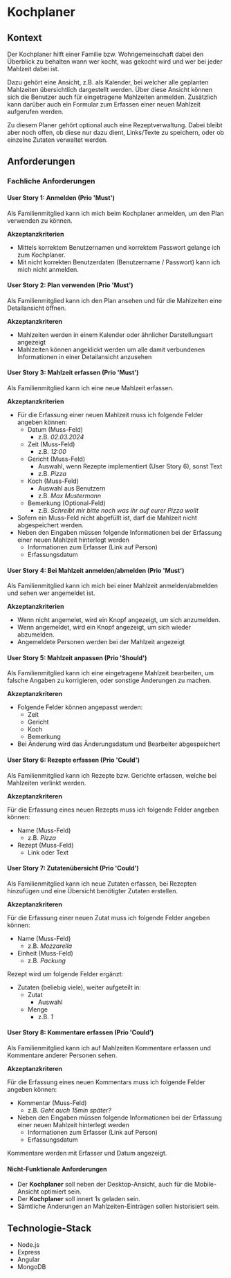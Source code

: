 # Kochplaner

## Kontext

Der Kochplaner hilft einer Familie bzw. Wohngemeinschaft dabei den Überblick zu behalten wann wer kocht, was gekocht wird und wer bei jeder Mahlzeit dabei ist.

Dazu gehört eine Ansicht, z.B. als Kalender, bei welcher alle geplanten Mahlzeiten übersichtlich dargestellt werden. Über diese Ansicht können sich die Benutzer auch für eingetragene Mahlzeiten anmelden. Zusätzlich kann darüber auch ein Formular zum Erfassen einer neuen Mahlzeit aufgerufen werden.

Zu diesem Planer gehört optional auch eine Rezeptverwaltung. Dabei bleibt aber noch offen, ob diese nur dazu dient, Links/Texte zu speichern, oder ob einzelne Zutaten verwaltet werden.

## Anforderungen

### Fachliche Anforderungen

#### User Story 1: Anmelden (Prio 'Must')

Als Familienmitglied kann ich mich beim Kochplaner anmelden, um den Plan verwenden zu können.

**Akzeptanzkriterien**

* Mittels korrektem Benutzernamen und korrektem Passwort gelange ich zum Kochplaner.
* Mit nicht korrekten Benutzerdaten (Benutzername / Passwort) kann ich mich nicht anmelden.

#### User Story 2: Plan verwenden (Prio 'Must')

Als Familienmitglied kann ich den Plan ansehen und für die Mahlzeiten eine Detailansicht öffnen.

**Akzeptanzkriteren**
* Mahlzeiten werden in einem Kalender oder ähnlicher Darstellungsart angezeigt
* Mahlzeiten können angeklickt werden um alle damit verbundenen Informationen in einer Detailansicht anzusehen


#### User Story 3: Mahlzeit erfassen (Prio 'Must')

Als Familienmitglied kann ich eine neue Mahlzeit erfassen.

**Akzeptanzkriterien**

* Für die Erfassung einer neuen Mahlzeit muss ich folgende Felder angeben können:
    * Datum (Muss-Feld)
        * z.B. *02.03.2024*
    * Zeit (Muss-Feld)
        * z.B. *12:00*
    * Gericht (Muss-Feld)
        * Auswahl, wenn Rezepte implementiert (User Story 6), sonst Text
        * z.B. *Pizza*
    * Koch (Muss-Feld)
        * Auswahl aus Benutzern
        * z.B. *Max Mustermann*
    * Bemerkung (Optional-Feld)
        * z.B. *Schreibt mir bitte noch was ihr auf eurer Pizza wollt* 
* Sofern ein Muss-Feld nicht abgefüllt ist, darf die Mahlzeit nicht abgespeichert werden.
* Neben den Eingaben müssen folgende Informationen bei der Erfassung einer neuen Mahlzeit hinterlegt werden
    * Informationen zum Erfasser (Link auf Person)
    * Erfassungsdatum

#### User Story 4: Bei Mahlzeit anmelden/abmelden (Prio 'Must')

Als Familienmitglied kann ich mich bei einer Mahlzeit anmelden/abmelden und sehen wer angemeldet ist.

**Akzeptanzkriterien**

* Wenn nicht angemelet, wird ein Knopf angezeigt, um sich anzumelden.
* Wenn angemeldet, wird ein Knopf angezeigt, um sich wieder abzumelden.
* Angemeldete Personen werden bei der Mahlzeit angezeigt

#### User Story 5: Mahlzeit anpassen (Prio 'Should')

Als Familienmitglied kann ich eine eingetragene Mahlzeit bearbeiten, um falsche Angaben zu korrigieren, oder sonstige Änderungen zu machen.

**Akzeptanzkriteren**

* Folgende Felder können angepasst werden:
    * Zeit
    * Gericht
    * Koch
    * Bemerkung
* Bei Änderung wird das Änderungsdatum und Bearbeiter abgespeichert

#### User Story 6: Rezepte erfassen (Prio 'Could')

Als Familienmitglied kann ich Rezepte bzw. Gerichte erfassen, welche bei Mahlzeiten verlinkt werden.

**Akzeptanzkriteren**

Für die Erfassung eines neuen Rezepts muss ich folgende Felder angeben können:
* Name (Muss-Feld)
    * z.B. *Pizza*
* Rezept (Muss-Feld)
    * Link oder Text

#### User Story 7: Zutatenübersicht (Prio 'Could')

Als Familienmitglied kann ich neue Zutaten erfassen, bei Rezepten hinzufügen und eine Übersicht benötigter Zutaten erstellen.

**Akzeptanzkriteren**

Für die Erfassung einer neuen Zutat muss ich folgende Felder angeben können:
* Name (Muss-Feld)
    * z.B. *Mozzarella*
* Einheit (Muss-Feld)
    * z.B. *Packung*

Rezept wird um folgende Felder ergänzt:
* Zutaten (beliebig viele), weiter aufgeteilt in:
    * Zutat
        * Auswahl
    * Menge
        * z.B. *1*

#### User Story 8: Kommentare erfassen (Prio 'Could')

Als Familienmitglied kann ich auf Mahlzeiten Kommentare erfassen und Kommentare anderer Personen sehen.

**Akzeptanzkriteren**

Für die Erfassung eines neuen Kommentars muss ich folgende Felder angeben können:
* Kommentar (Muss-Feld)
    * z.B. *Geht auch 15min später?*
* Neben den Eingaben müssen folgende Informationen bei der Erfassung einer neuen Mahlzeit hinterlegt werden
    * Informationen zum Erfasser (Link auf Person)
    * Erfassungsdatum

Kommentare werden mit Erfasser und Datum angezeigt.

#### Nicht-Funktionale Anforderungen

* Der **Kochplaner** soll neben der Desktop-Ansicht, auch für die Mobile-Ansicht optimiert sein.
* Der **Kochplaner** soll innert 1s geladen sein.
* Sämtliche Änderungen an Mahlzeiten-Einträgen sollen historisiert sein.

## Technologie-Stack
* Node.js
* Express
* Angular
* MongoDB
